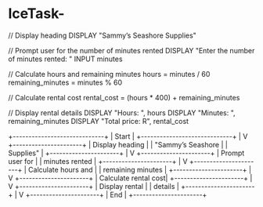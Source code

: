 # IceTask-

// Display heading
DISPLAY "Sammy’s Seashore Supplies"

// Prompt user for the number of minutes rented
DISPLAY "Enter the number of minutes rented: "
INPUT minutes

// Calculate hours and remaining minutes
hours = minutes / 60
remaining_minutes = minutes % 60

// Calculate rental cost
rental_cost = (hours * 400) + remaining_minutes

// Display rental details
DISPLAY "Hours: ", hours
DISPLAY "Minutes: ", remaining_minutes
DISPLAY "Total price: R", rental_cost


+-----------------------------+
|     Start                   |
+-----------------------------+
             |
             V
   +----------------------+
   | Display heading      |
   | "Sammy’s Seashore   |
   | Supplies"            |
   +----------------------+
             |
             V
   +----------------------+
   | Prompt user for      |
   | minutes rented       |
   +----------------------+
             |
             V
   +----------------------+
   | Calculate hours and  |
   | remaining minutes    |
   +----------------------+
             |
             V
   +----------------------+
   | Calculate rental cost|
   +----------------------+
             |
             V
   +----------------------+
   | Display rental       |
   | details              |
   +----------------------+
             |
             V
   +----------------------+
   |       End            |
   +----------------------+
